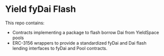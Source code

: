# Yield fyDai Flash

This repo contains:
- Contracts implementing a package to flash borrow Dai from YieldSpace pools
- ERC-3156 wrappers to provide a standardized fyDai and Dai flash lending interfaces to fyDai and Pool contracts.